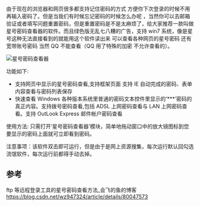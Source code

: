 由于现在的浏览器和网页很多都支持记住密码的方式 方便你下次登录的时候不用再输入密码了。但是当我们有时候忘记密码的时候怎么办呢 ，当然你可以去邮箱验证或者填写问题重置密码，但是重置密码是不是太麻烦了，给大家推荐一款叫做星号密码查看器的软件。而且绿色版无乱七八糟的广告，支持 win7 系统，像是星号这种无法直接看到的就能用这个软件读出来  可以查看各种网页的星号密码 还有宽带账号密码 当然 QQ 不能查看（QQ 用了特殊的加密 不允许查看的）。

![星号密码查看器](./imgs/教程---Win-上的星号密码显示工具/星号密码查看器.png)

功能如下:

* 支持网页中显示的星号密码查看,支持框架页面 支持 IE 自动完成的密码、表单内容查看与密码列表保存
* 快速查看 Windows 各种版本系统里普通的密码文本控件里显示的‘***’密码的真正内容。支持拨号密码查看,包括 ADSL 上网密码查看与 LAN 上网密码查看。支持 OutLook Express 邮件帐户密码查看

使用方法: 只需打开‘星号密码查看器’模块，简单地拖动窗口中的放大镜图标到您要显示的密码上面就可立即看到密码。

注意事项：该软件双击即可运行，但是由于是网上资源搜集，每次运行默认回勾选流氓软件，每次运行前都得手动去掉。

## 参考

ftp 等远程登录工具的星号密码查看方法_会飞的鱼的博客
<https://blog.csdn.net/wz947324/article/details/80047573>
